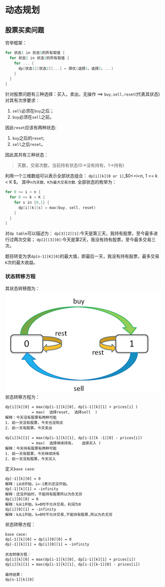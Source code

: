 # 动态规划
## 股票买卖问题
穷举框架：
```cpp
for 状态1 in 状态1的所有取值 {
  for 状态2 in 状态2的所有取值 {
    for ... {
      dp[状态1][状态2][...] = 择优(选择1，选择2，...)
    }
  }
}
```
针对股票问题有三种选择：买入，卖出，无操作 ==> `buy,sell,reset`(代表其状态)
对其有次序要求：
1. `sell`必须在`buy`之后；
2. `buy`必须在`sell`之前。

因此`reset`应该有两种状态:
1. `buy`之后的`reset`;
2. `sell`之后`reset`。

因此其共有三种状态：
> 天数，交易次数，当前持有状态(0->没有持有，1->持有)

利用一个三维数组可以表示全部状态组合：
`dp[i][k][0 or 1]`,$0<=i<n, 1 <= k < K $。
其中`n为天数，K为最大交易次数`.
全部状态的枚举为：
```cpp
for 0 <= i < n {
  for 0 <= k < K {
    for s in {0,1} {
      dp[i][k][s] = max(buy, sell, reset)
    }
  }
}
```
对`dp table`可以描述为：
`dp[3][2][1]`:今天是第三天，我持有股票，至今最多进行过两次交易；
`dp[2][3][0]`:今天是第2天，我没有持有股票，至今最多交易三次。

题目转变为求`dp[n-1][K][0]`的最大值，即最后一天，我没有持有股票，最多交易`K`次的最大收益。
### 状态转移方程
其状态转移图为：
![股票交易状态转移](images/股票交易状态转移.png)  
状态转移方程为：
```text
dp[i][k][0] = max(dp[i-1][k][0], dp[i-1][k][1] + prices[i] )
            = max(  选择reset,  选择sell  )
解释：今天没有股票有两种可能
1. 前一天没有股票，今天也没购买
2. 前一天有股票，今天卖出

dp[i][k][1] = max(dp[i-1][k][1], dp[i-1][k -1][0] - prices[i])
            = max(  选择继续持有，   选择买入 )
解释：今天持有股票有两种可能
1. 前一天有股票，今天继续持有
2. 前一天没有股票，今天买入
```
定义`base case`:
```text
dp[-1][k][0] = 0
解释：i从0开始，i=-1表示还没开始。
dp[-1][k][1] = -infinity
解释：还没开始时，不能持有股票所以为负无穷
dp[i][0][0] = 0
解释：k从1开始，k=0时不允许交易，利润为0
dp[i][0][1] = -infinity
解释：k从1开始，k=0时不允许交易,不能持有股票,所以为负无穷
```
状态转移方程：
```text
base case:
dp[-1][k][0] = dp[i][0][0] = 0
dp[-1][k][1] = dp[i][0][1] = -infinity

状态转移方程：
dp[i][k][0] = max(dp[i-1][k][0], dp[i-1][k][1] + prices[i])
dp[i][k][1] = max(dp[i-1][k][1], dp[i-1][k-1][0] - prices[i])

最终结果：
dp[n-1][k][0]
```





